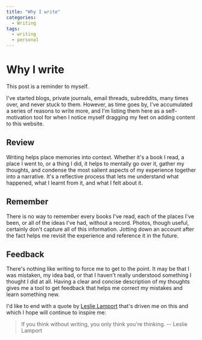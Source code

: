 ```yaml
---
title: "Why I write"
categories:
  - Writing
tags:
  - writing
  - personal
---
```


# Why I write

This post is a reminder to myself.

I've started blogs, private journals, email threads, subreddits, many times over, and never stuck to them. However, as time goes by, I've accumulated a series of reasons to write more, and I'm listing them here as a self-motivation tool for when I notice myself dragging my feet on adding content to this website.

## Review

Writing helps place memories into context. Whether it's a book I read, a place I went to, or a thing I did, it helps to mentally go over it, gather my thoughts, and condense the most salient aspects of my experience together into a narrative. It's a reflective process that lets me understand what happened, what I learnt from it, and what I felt about it.

## Remember

There is no way to remember every books I've read, each of the places I've been, or all of the ideas I've had, without a record. Photos, though useful, certainly don't capture all of this information. Jotting down an account after the fact helps me revisit the experience and reference it in the future.

## Feedback

There's nothing like writing to force me to get to the point. It may be that I was mistaken, my idea bad, or that I haven't really understood something I thought I did at all. Having a clear and concise description of my thoughts gives me a tool to get feedback that helps me correct my mistakes and learn something new.

I'd like to end with a quote by [Leslie Lamport](http://en.wikipedia.org/wiki/Leslie_Lamport) that's driven me on this and which I hope will continue to inspire me:
> If you think without writing, you only think you're thinking. -- Leslie Lamport
